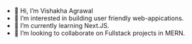 - 👋 Hi, I’m Vishakha Agrawal
- 👀 I’m interested in building user friendly web-appications.
- 🌱 I’m currently learning Next.JS.
- 💞️ I’m looking to collaborate on Fullstack projects in MERN.


<!---
vish-27/vish-27 is a ✨ special ✨ repository because its `README.md` (this file) appears on your GitHub profile.
You can click the Preview link to take a look at your changes.
--->
